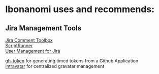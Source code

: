# lbonanomi uses and recommends:

## Jira Management Tools
[Jira Comment Toolbox](https://marketplace.atlassian.com/apps/1214301/comment-toolbox-for-jira)  
[ScriptRunner](https://marketplace.atlassian.com/apps/6820/scriptrunner-for-jira)  
[User Management for Jira](https://marketplace.atlassian.com/apps/1215285/user-management-for-jira)  

[gh-token](https://github.com/Link-/gh-token) for generating timed tokens from a Github Application  
[intravatar](https://github.com/bertbaron/intravatar) for centralized gravatar management  
